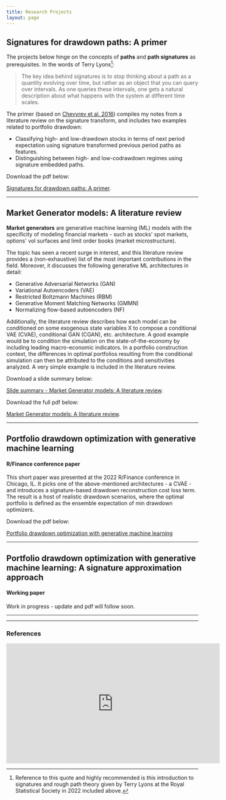 ```yaml
---
title: Research Projects
layout: page
---
```

## Signatures for drawdown paths: A primer



The projects below hinge on the concepts of **paths** and **path signatures** as prerequisites. In the words of Terry Lyons[^1]:

> The key idea behind signatures is to stop thinking about a path as a quantity evolving over time, but rather as an object that you can query over intervals. As one queries these intervals, one gets a natural description about what happens with the system at different time scales.

The primer (based on [Chevyrev et al. 2016](https://arxiv.org/abs/1603.03788)) compiles my notes from a literature review on the signature transform, and includes two examples related to portfolio drawdown:

- Classifying high- and low-drawdown stocks in terms of next period expectation using signature transformed previous period paths as features.
- Distinguishing between high- and low-codrawdown regimes using signature embedded paths.


Download the pdf below:

[Signatures for drawdown paths: A primer](./assets/Signatures_drawdowns_primer.pdf).


----

## Market Generator models: A literature review

**Market generators** are generative machine learning (ML) models with the specificity of modeling financial markets - such as stocks' spot markets, options' vol surfaces and limit order books (market microstructure).

The topic has seen a recent surge in interest, and this literature review provides a (non-exhaustive) list of the most important contributions in the field. Moreover, it discusses the following generative ML architectures in detail:

- Generative Adversarial Networks (GAN)
- Variational Autoencoders (VAE)
- Restricted Boltzmann Machines (RBM)
- Generative Moment Matching Networks (GMMN)
- Normalizing flow-based autoencoders (NF)

Additionally, the literature review describes how each model can be conditioned on some exogenous state variables X to compose a conditional VAE (CVAE), conditional GAN (CGAN), etc. architecture. A good example would be to condition the simulation on the state-of-the-economy by including leading macro-economic indicators. In a portfolio construction context, the differences in optimal portfolios resulting from the conditional simulation can then be attributed to the conditions and sensitivities analyzed. A very simple example is included in the literature review.

Download a slide summary below:

[Slide summary - Market Generator models: A literature review](./assets/Literature_review_slides.pdf).

Download the full pdf below:

[Market Generator models: A literature review](./assets/Literature_review.pdf).

----


## Portfolio drawdown optimization with generative machine learning 
#### R/Finance conference paper

This short paper was presented at the 2022 R/Finance conference in Chicago, IL. It picks one of the above-mentioned architectures - a CVAE - and introduces a signature-based drawdown reconstruction cost loss term. The result is a host of realistic drawdown scenarios, where the optimal portfolio is defined as the ensemble expectation of min drawdown optimizers.

Download the pdf below:

[Portfolio drawdown optimization with generative machine learning](./assets/Portfolio_drawdown_optimization_with_generative_machine_learning___opportunities_and_pitfalls__RFinance.pdf)



----
## Portfolio drawdown optimization with generative machine learning: A signature approximation approach 
#### Working paper

Work in progress - update and pdf will follow soon.

----

----

[^1]: Reference to this quote and highly recommended is this introduction to signatures and rough path theory given by Terry Lyons at the Royal Statistical Society in 2022 included above. 

### References
<iframe width="560" height="315" src="https://www.youtube-nocookie.com/embed/RnpHG5pRwZ8?start=117" frameborder="0" allow="accelerometer; autoplay; encrypted-media; gyroscope; picture-in-picture" allowfullscreen></iframe>
